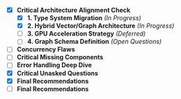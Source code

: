 - [x] **Critical Architecture Alignment Check**
  - [x] **1. Type System Migration** *(In Progress)*
  - [x] **2. Hybrid Vector/Graph Architecture** *(In Progress)*
  - [ ] **3. GPU Acceleration Strategy** *(Deferred)*
  - [ ] **4. Graph Schema Definition** *(Open Questions)*
- [ ] **Concurrency Flaws**
- [ ] **Critical Missing Components**
- [ ] **Error Handling Deep Dive**
- [x] **Critical Unasked Questions**
- [x] **Final Recommendations**
- [ ] **Final Recommendations**
